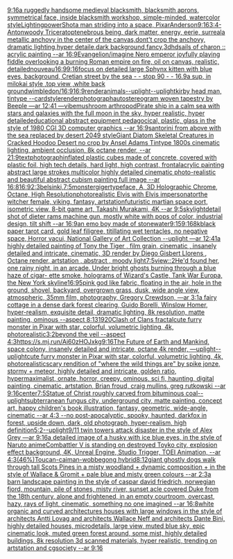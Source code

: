 [9:16](https://www.ebank.nz/aiartgenerator?category=9%3A16)[a ruggedly handsome medieval blacksmith, blacksmith aprons, symmetrical face, inside blacksmith workshop, simple-minded, watercolor style](https://www.ebank.nz/aiartgenerator?category=a%20ruggedly%20handsome%20medieval%20blacksmith%2C%20blacksmith%20aprons%2C%20symmetrical%20face%2C%20inside%20blacksmith%20workshop%2C%20simple-minded%2C%20watercolor%20style)[Lighting](https://www.ebank.nz/aiartgenerator?category=Lighting)[power](https://www.ebank.nz/aiartgenerator?category=power)[Shot](https://www.ebank.nz/aiartgenerator?category=Shot)[a man striding into a space, Pixar](https://www.ebank.nz/aiartgenerator?category=a%20man%20striding%20into%20a%20space%2C%20Pixar)[Anderson](https://www.ebank.nz/aiartgenerator?category=Anderson)[9:16](https://www.ebank.nz/aiartgenerator?category=9%3A16)[3:4](https://www.ebank.nz/aiartgenerator?category=3%3A4)[-](https://www.ebank.nz/aiartgenerator?category=-)[Anton](https://www.ebank.nz/aiartgenerator?category=Anton)[woody Triceratop](https://www.ebank.nz/aiartgenerator?category=woody%20Triceratop)[tenebrous being, dark matter, energy, eerie, surreal](https://www.ebank.nz/aiartgenerator?category=tenebrous%20being%2C%20dark%20matter%2C%20energy%2C%20eerie%2C%20surreal)[a metallic  anchovy in the center of the canvas,dont't crop the anchovy, dramatic lighting,hyper detaile,dark background,fancy,3d](https://www.ebank.nz/aiartgenerator?category=a%20metallic%20%20anchovy%20in%20the%20center%20of%20the%20canvas%2Cdont%27t%20crop%20the%20anchovy%2C%20dramatic%20lighting%2Chyper%20detaile%2Cdark%20background%2Cfancy%2C3d)[hd](https://www.ebank.nz/aiartgenerator?category=hd)[sails of charon :: acrylic painting --ar 16:9](https://www.ebank.nz/aiartgenerator?category=sails%20of%20charon%20%3A%3A%20acrylic%20painting%20--ar%2016%3A9)[Evangelion](https://www.ebank.nz/aiartgenerator?category=Evangelion)[/imagine Nero emperor joyfully playing fiddle overlooking a burning Roman empire on fire, oil on canvas, realistic, detailed](https://www.ebank.nz/aiartgenerator?category=/imagine%20Nero%20emperor%20joyfully%20playing%20fiddle%20overlooking%20a%20burning%20Roman%20empire%20on%20fire%2C%20oil%20on%20canvas%2C%20realistic%2C%20detailed)[nouveau](https://www.ebank.nz/aiartgenerator?category=nouveau)[16:9](https://www.ebank.nz/aiartgenerator?category=16%3A9)[9:16](https://www.ebank.nz/aiartgenerator?category=9%3A16)[focus on detailed large Sphynx kitten with blue eyes, background, Cretian street by the sea - - stop 90 - - 16.9](https://www.ebank.nz/aiartgenerator?category=focus%20on%20detailed%20large%20Sphynx%20kitten%20with%20blue%20eyes%2C%20background%2C%20Cretian%20street%20by%20the%20sea%20-%20-%20stop%2090%20-%20-%2016.9)[a sup, in milokai style ,top view ,white back ground](https://www.ebank.nz/aiartgenerator?category=a%20sup%2C%20in%20milokai%20style%20%2Ctop%20view%20%2Cwhite%20back%20ground)[wimbledon](https://www.ebank.nz/aiartgenerator?category=wimbledon)[/](https://www.ebank.nz/aiartgenerator?category=/)[16:9](https://www.ebank.nz/aiartgenerator?category=16%3A9)[16:9](https://www.ebank.nz/aiartgenerator?category=16%3A9)[render](https://www.ebank.nz/aiartgenerator?category=render)[animals](https://www.ebank.nz/aiartgenerator?category=animals)[--uplight](https://www.ebank.nz/aiartgenerator?category=--uplight)[--uplight](https://www.ebank.nz/aiartgenerator?category=--uplight)[kirby head man, tintype --card](https://www.ebank.nz/aiartgenerator?category=kirby%20head%20man%2C%20tintype%20--card)[style](https://www.ebank.nz/aiartgenerator?category=style)[render](https://www.ebank.nz/aiartgenerator?category=render)[photograph](https://www.ebank.nz/aiartgenerator?category=photograph)[autostereogram woven tapestry by Beeple —ar 12:41 —vibe](https://www.ebank.nz/aiartgenerator?category=autostereogram%20woven%20tapestry%20by%20Beeple%20%E2%80%94ar%2012%3A41%20%E2%80%94vibe)[mushroom arthropod](https://www.ebank.nz/aiartgenerator?category=mushroom%20arthropod)[Pirate ship in a calm sea with stars and galaxies with the full moon in the sky, hyper realistic, hyper detailed](https://www.ebank.nz/aiartgenerator?category=Pirate%20ship%20in%20a%20calm%20sea%20with%20stars%20and%20galaxies%20with%20the%20full%20moon%20in%20the%20sky%2C%20hyper%20realistic%2C%20hyper%20detailed)[educational abstract equipment pedagocical, plastic, glass in the style of 1980 CGI 3D computer graphics --ar 16:9](https://www.ebank.nz/aiartgenerator?category=educational%20abstract%20equipment%20pedagocical%2C%20plastic%2C%20glass%20in%20the%20style%20of%201980%20CGI%203D%20computer%20graphics%20--ar%2016%3A9)[santorini from above with the sea replaced by desert 2049 style](https://www.ebank.nz/aiartgenerator?category=santorini%20from%20above%20with%20the%20sea%20replaced%20by%20desert%202049%20style)[Giant Diatom Skeletal Creatures in Cracked Hoodoo Desert no crop by Ansel Adams Tintype 1800s cinematic lighting, ambient occlusion, 8k octane render, --ar 21:9](https://www.ebank.nz/aiartgenerator?category=Giant%20Diatom%20Skeletal%20Creatures%20in%20Cracked%20Hoodoo%20Desert%20no%20crop%20by%20Ansel%20Adams%20Tintype%201800s%20cinematic%20lighting%2C%20ambient%20occlusion%2C%208k%20octane%20render%2C%20--ar%2021%3A9)[text](https://www.ebank.nz/aiartgenerator?category=text)[photograph](https://www.ebank.nz/aiartgenerator?category=photograph)[inflated plastic cubes made of concrete, covered with plastic foil, high tech details, hard light, high contrast, frontal](https://www.ebank.nz/aiartgenerator?category=inflated%20plastic%20cubes%20made%20of%20concrete%2C%20covered%20with%20plastic%20foil%2C%20high%20tech%20details%2C%20hard%20light%2C%20high%20contrast%2C%20frontal)[acrylic painting abstract large strokes multicolor highly detailed cinematic photo-realistic and beautiful abstract cubism painting full image --ar 16:8](https://www.ebank.nz/aiartgenerator?category=acrylic%20painting%20abstract%20large%20strokes%20multicolor%20highly%20detailed%20cinematic%20photo-realistic%20and%20beautiful%20abstract%20cubism%20painting%20full%20image%20--ar%2016%3A8)[16:9](https://www.ebank.nz/aiartgenerator?category=16%3A9)[2:3](https://www.ebank.nz/aiartgenerator?category=2%3A3)[belsinki,](https://www.ebank.nz/aiartgenerator?category=belsinki%2C)[7:5](https://www.ebank.nz/aiartgenerator?category=7%3A5)[monster](https://www.ebank.nz/aiartgenerator?category=monster)[giger](https://www.ebank.nz/aiartgenerator?category=giger)[typeface, A, 3D Holographic Chrome, Octane, High Resolution](https://www.ebank.nz/aiartgenerator?category=typeface%2C%20A%2C%203D%20Holographic%20Chrome%2C%20Octane%2C%20High%20Resolution)[photorealistic Elvis with Elvis impersonator](https://www.ebank.nz/aiartgenerator?category=photorealistic%20Elvis%20with%20Elvis%20impersonator)[the witcher female, viking, fantasy, artstation](https://www.ebank.nz/aiartgenerator?category=the%20witcher%20female%2C%20viking%2C%20fantasy%2C%20artstation)[futuristic martian space port, isometric view, 8-bit game art, Takashi Murakami, 4K --ar 9:5](https://www.ebank.nz/aiartgenerator?category=futuristic%20martian%20space%20port%2C%20isometric%20view%2C%208-bit%20game%20art%2C%20Takashi%20Murakami%2C%204K%20--ar%209%3A5)[sky](https://www.ebank.nz/aiartgenerator?category=sky)[light](https://www.ebank.nz/aiartgenerator?category=light)[detail shot of dieter rams machine gun, mostly white with pops of color, industrial design, tilt shift --ar 16:9](https://www.ebank.nz/aiartgenerator?category=detail%20shot%20of%20dieter%20rams%20machine%20gun%2C%20mostly%20white%20with%20pops%20of%20color%2C%20industrial%20design%2C%20tilt%20shift%20--ar%2016%3A9)[an emo boy made of stone](https://www.ebank.nz/aiartgenerator?category=an%20emo%20boy%20made%20of%20stone)[water](https://www.ebank.nz/aiartgenerator?category=water)[9:15](https://www.ebank.nz/aiartgenerator?category=9%3A15)[9:16](https://www.ebank.nz/aiartgenerator?category=9%3A16)[8k](https://www.ebank.nz/aiartgenerator?category=8k)[black paper tarot card, gold leaf filigree, titillating wet tentacles, no negative space, Horror vacui, National Gallery of Art Collection  --uplight —ar 12:41](https://www.ebank.nz/aiartgenerator?category=black%20paper%20tarot%20card%2C%20gold%20leaf%20filigree%2C%20titillating%20wet%20tentacles%2C%20no%20negative%20space%2C%20Horror%20vacui%2C%20National%20Gallery%20of%20Art%20Collection%20%20--uplight%20%E2%80%94ar%2012%3A41)[a highly detailed painting of Tony the Tiger , film grain, cinematic , insanely detailed and intricate, cinematic, 3D render by Diego Gisbert Llorens , Octane render, artstation , abstract , moody light](https://www.ebank.nz/aiartgenerator?category=a%20highly%20detailed%20painting%20of%20Tony%20the%20Tiger%20%2C%20film%20grain%2C%20cinematic%20%2C%20insanely%20detailed%20and%20intricate%2C%20cinematic%2C%203D%20render%20by%20Diego%20Gisbert%20Llorens%20%2C%20Octane%20render%2C%20artstation%20%2C%20abstract%20%2C%20moody%20light)[7:5](https://www.ebank.nz/aiartgenerator?category=7%3A5)[view::2](https://www.ebank.nz/aiartgenerator?category=view%3A%3A2)[He'd found her, one rainy night, in an arcade.   Under bright ghosts burning through a blue haze of cigar- ette smoke, holograms of Wizard's Castle, Tank War Europa, the New York skyline](https://www.ebank.nz/aiartgenerator?category=He%27d%20found%20her%2C%20one%20rainy%20night%2C%20in%20an%20arcade.%20%20%20Under%20bright%20ghosts%20burning%20through%20a%20blue%20haze%20of%20cigar-%20ette%20smoke%2C%20holograms%20of%20Wizard%27s%20Castle%2C%20Tank%20War%20Europa%2C%20the%20New%20York%20skyline)[16:9](https://www.ebank.nz/aiartgenerator?category=16%3A9)[5](https://www.ebank.nz/aiartgenerator?category=5)[pink god like fabric, floating in the air, hole in the ground, shovel, backyard, overgrown grass, dusk, wide angle view, atmospheric, 35mm film, photography, Gregory Crewdson, —ar 3:1](https://www.ebank.nz/aiartgenerator?category=pink%20god%20like%20fabric%2C%20floating%20in%20the%20air%2C%20hole%20in%20the%20ground%2C%20shovel%2C%20backyard%2C%20overgrown%20grass%2C%20dusk%2C%20wide%20angle%20view%2C%20atmospheric%2C%2035mm%20film%2C%20photography%2C%20Gregory%20Crewdson%2C%20%E2%80%94ar%203%3A1)[a fairy cottage in a dense dark forest clearing, Guido Borelli, Winslow Homer, hyper-realism, exquisite detail, dramatic lighting, 8k resolution, matte painting, ominous --aspect 8:13](https://www.ebank.nz/aiartgenerator?category=a%20fairy%20cottage%20in%20a%20dense%20dark%20forest%20clearing%2C%20Guido%20Borelli%2C%20Winslow%20Homer%2C%20hyper-realism%2C%20exquisite%20detail%2C%20dramatic%20lighting%2C%208k%20resolution%2C%20matte%20painting%2C%20ominous%20--aspect%208%3A13)[1920](https://www.ebank.nz/aiartgenerator?category=1920)[Clash of Clans fractal](https://www.ebank.nz/aiartgenerator?category=Clash%20of%20Clans%20fractal)[cute furry monster in Pixar with star, colorful, volumetric lighting, 4k, photorealistic](https://www.ebank.nz/aiartgenerator?category=cute%20furry%20monster%20in%20Pixar%20with%20star%2C%20colorful%2C%20volumetric%20lighting%2C%204k%2C%20photorealistic)[3:2](https://www.ebank.nz/aiartgenerator?category=3%3A2)[beyond the veil --aspect 4:3](https://www.ebank.nz/aiartgenerator?category=beyond%20the%20veil%20--aspect%204%3A3)[<https://s.mj.run/Ai60zHOJxkg>](https://www.ebank.nz/aiartgenerator?category=%3Chttps%3A//s.mj.run/Ai60zHOJxkg%3E)[9:16](https://www.ebank.nz/aiartgenerator?category=9%3A16)[The Future of Earth and Mankind, space colony, insanely detailed and intricate, octane 4k render, —uplight](https://www.ebank.nz/aiartgenerator?category=The%20Future%20of%20Earth%20and%20Mankind%2C%20space%20colony%2C%20insanely%20detailed%20and%20intricate%2C%20octane%204k%20render%2C%20%E2%80%94uplight)[--uplight](https://www.ebank.nz/aiartgenerator?category=--uplight)[cute furry monster in Pixar with star, colorful, volumetric lighting, 4k, photorealistic](https://www.ebank.nz/aiartgenerator?category=cute%20furry%20monster%20in%20Pixar%20with%20star%2C%20colorful%2C%20volumetric%20lighting%2C%204k%2C%20photorealistic)[scary rendition of "where the wild things are" by spike jonze, stormy + meteor, highly detailed and intricate, golden ratio, hypermaximalist, ornate, horror, creepy, ominous, sci fi, haunting, digital painting, cinematic, artstation, Brian froud, craig mullins, greg rutkowski --ar 9:16](https://www.ebank.nz/aiartgenerator?category=scary%20rendition%20of%20%22where%20the%20wild%20things%20are%22%20by%20spike%20jonze%2C%20stormy%20%2B%20meteor%2C%20highly%20detailed%20and%20intricate%2C%20golden%20ratio%2C%20hypermaximalist%2C%20ornate%2C%20horror%2C%20creepy%2C%20ominous%2C%20sci%20fi%2C%20haunting%2C%20digital%20painting%2C%20cinematic%2C%20artstation%2C%20Brian%20froud%2C%20craig%20mullins%2C%20greg%20rutkowski%20--ar%209%3A16)[center](https://www.ebank.nz/aiartgenerator?category=center)[7:5](https://www.ebank.nz/aiartgenerator?category=7%3A5)[Statue of Christ roughly carved from bituminous coal](https://www.ebank.nz/aiartgenerator?category=Statue%20of%20Christ%20roughly%20carved%20from%20bituminous%20coal)[--uplight](https://www.ebank.nz/aiartgenerator?category=--uplight)[subterranean fungus city, underground city, matte painting, concept art, happy children's book illustration, fantasy, geometric, wide-angle, cinematic  --ar 4:3 --no post-apocalyptic, spooky, haunted, dark](https://www.ebank.nz/aiartgenerator?category=subterranean%20fungus%20city%2C%20underground%20city%2C%20matte%20painting%2C%20concept%20art%2C%20happy%20children%27s%20book%20illustration%2C%20fantasy%2C%20geometric%2C%20wide-angle%2C%20cinematic%20%20--ar%204%3A3%20--no%20post-apocalyptic%2C%20spooky%2C%20haunted%2C%20dark)[fox in forest, upside down, dark, old photograph, hyper-realism, high definition](https://www.ebank.nz/aiartgenerator?category=fox%20in%20forest%2C%20upside%20down%2C%20dark%2C%20old%20photograph%2C%20hyper-realism%2C%20high%20definition)[5:2](https://www.ebank.nz/aiartgenerator?category=5%3A2)[--uplight](https://www.ebank.nz/aiartgenerator?category=--uplight)[9/11 twin towers attack disaster in the style of Alex Grey —ar 9:16](https://www.ebank.nz/aiartgenerator?category=9/11%20twin%20towers%20attack%20disaster%20in%20the%20style%20of%20Alex%20Grey%20%E2%80%94ar%209%3A16)[a detailed image of a husky with ice blue eyes, in the style of Naruto anime](https://www.ebank.nz/aiartgenerator?category=a%20detailed%20image%20of%20a%20husky%20with%20ice%20blue%20eyes%2C%20in%20the%20style%20of%20Naruto%20anime)[Combattler V  is standing on destroyed Toyko city, explosion effect background, 4K, Unreal Engine, Studio Trigger, TOEI Animation, --ar 4:3](https://www.ebank.nz/aiartgenerator?category=Combattler%20V%20%20is%20standing%20on%20destroyed%20Toyko%20city%2C%20explosion%20effect%20background%2C%204K%2C%20Unreal%20Engine%2C%20Studio%20Trigger%2C%20TOEI%20Animation%2C%20--ar%204%3A3)[(46%)](https://www.ebank.nz/aiartgenerator?category=%2846%25%29)[Toucan-caiman-wobbegong hybrid](https://www.ebank.nz/aiartgenerator?category=Toucan-caiman-wobbegong%20hybrid)[8:12](https://www.ebank.nz/aiartgenerator?category=8%3A12)[giant ghostly dogs walk through tall Scots Pines in a misty woodland + dynamic composition + in the style of Wallace & Gromit + pale blue and misty green colours --ar 2:3](https://www.ebank.nz/aiartgenerator?category=giant%20ghostly%20dogs%20walk%20through%20tall%20Scots%20Pines%20in%20a%20misty%20woodland%20%2B%20dynamic%20composition%20%2B%20in%20the%20style%20of%20Wallace%20%26%20Gromit%20%2B%20pale%20blue%20and%20misty%20green%20colours%20--ar%202%3A3)[a barn landscape painting in the style of caspar david friedrich, norwegian fjord, mountain, pile of stones, misty river, sunset acle covered Duke from the 18th century, alone and frightened, in an empty courtroom, overcast, hazy, rays of light, cinematic, something no one imagined --ar 16:8](https://www.ebank.nz/aiartgenerator?category=a%20barn%20landscape%20painting%20in%20the%20style%20of%20caspar%20david%20friedrich%2C%20norwegian%20fjord%2C%20mountain%2C%20pile%20of%20stones%2C%20misty%20river%2C%20sunset%20acle%20covered%20Duke%20from%20the%2018th%20century%2C%20alone%20and%20frightened%2C%20in%20an%20empty%20courtroom%2C%20overcast%2C%20hazy%2C%20rays%20of%20light%2C%20cinematic%2C%20something%20no%20one%20imagined%20--ar%2016%3A8)[white organic and curved architectures houses with large windows in the style of architects Antti Lovag and architects Wallace Neff and architects Dante Bini, highly detailed houses, microdetails, large view, muted blue sky, epic cinematic look, muted green forest around, some mist, highly detailed buildings, 8k resolution 3d scanned materials, hyper realistic, trending on artstation and cgsociety --ar 9:16](https://www.ebank.nz/aiartgenerator?category=white%20organic%20and%20curved%20architectures%20houses%20with%20large%20windows%20in%20the%20style%20of%20architects%20Antti%20Lovag%20and%20architects%20Wallace%20Neff%20and%20architects%20Dante%20Bini%2C%20highly%20detailed%20houses%2C%20microdetails%2C%20large%20view%2C%20muted%20blue%20sky%2C%20epic%20cinematic%20look%2C%20muted%20green%20forest%20around%2C%20some%20mist%2C%20highly%20detailed%20buildings%2C%208k%20resolution%203d%20scanned%20materials%2C%20hyper%20realistic%2C%20trending%20on%20artstation%20and%20cgsociety%20--ar%209%3A16)